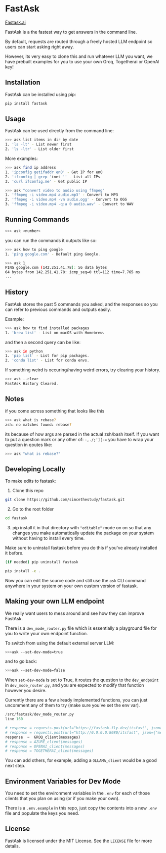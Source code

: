 
# FastAsk

[Fastask.ai](https://www.fastask.ai/)


FastAsk is a the fastest way to get answers in the command line. 

By default, requests are routed through a freely hosted LLM endpoint so users can start asking right away.

However, its very easy to clone this and run whatever LLM you want, we have prebuilt examples for you to use your own Groq, Togetherai or OpenAI key!

## Installation


FastAsk can be installed using pip:

```bash
pip install fastask
```

## Usage

FastAsk can be used directly from the command line:

```bash
>>> ask list items in dir by date
1. 'ls -lt' - List newer first
2. 'ls -ltr' - List older first
```

More examples:

```bash
>>> ask find ip address
1. 'ipconfig getifaddr en0' - Get IP for en0
2. 'ifconfig | grep 'inet '' - List all IPs
3. 'curl ifconfig.me' - Get public IP
```

```bash
>>> ask "convert video to audio using ffmpeg"
1. 'ffmpeg -i video.mp4 audio.mp3' - Convert to MP3
2. 'ffmpeg -i video.mp4 -vn audio.ogg' - Convert to OGG
3. 'ffmpeg -i video.mp4 -q:a 0 audio.wav' - Convert to WAV
```

## Running Commands

```bash
>>> ask <number>
```

you can run the commands it outputs like so:

```bash
>>> ask how to ping google
1. 'ping google.com' - Default ping Google.

>>> ask 1
PING google.com (142.251.41.78): 56 data bytes
64 bytes from 142.251.41.78: icmp_seq=0 ttl=112 time=7.765 ms
...
```


## History
FastAsk stores the past 5 commands you asked, and the responses so you can refer to previous commands and outputs easily.

Example:

```bash
>>> ask how to find installed packages
1. 'brew list' - List on macOS with Homebrew.
```

and then a second query can be like:

```bash
>>> ask in python
1. 'pip list' - List for pip packages.
2. 'conda list' - List for conda envs.
```

If something weird is occuring/having weird errors, try clearing your history.

```bash
>>> ask --clear
FastAsk History Cleared.
```

## Notes

if you come across something that looks like this
```bash
>>> ask what is rebase?
zsh: no matches found: rebase?
```

its because of how args are parsed in the actual zsh/bash itself. If you want to put a question mark or any other of: `-,./;'][-=` you have to wrap your question in qoutes like:
```bash
>>> ask "what is rebase?"
```

## Developing Locally

To make edits to fastask:

1. Clone this repo
```bash
git clone https://github.com/sincethestudy/fastask.git
```

2. Go to the root folder
```bash
cd fastask
```

3. pip install it in that directory with `"editable"` mode on on so that any changes you make automatically update the package on your system without having to install every time. 

Make sure to uninstall fastask before you do this if you've already installed it before.
```bash
(if needed) pip uninstall fastask
```

```bash
pip install -e .
```

Now you can edit the source code and still use the `ask` CLI command anywhere in your system on your own custom version of fastask.

## Making your own LLM endpoint

We really want users to mess around and see how they can improve FastAsk. 

There is a `dev_mode_router.py` file which is essentially a playground file for you to write your own endpoint function. 

To switch from using the default external server LLM:

```bash
>>>ask --set-dev-mode=true
```

and to go back:

```bash
>>>ask --set-dev-mode=false
```

When `set-dev-mode` is set to True, it routes the question to the `dev_endpoint` in `dev_mode_router.py`, and you are expected to modify that function however you desire.

Currently there are a few already implemented functions, you can just uncomment any of them to try (make sure you've set the env var). 

```python
/src/fastask/dev_mode_router.py
line 160

# response = requests.post(url="https://fastask.fly.dev/itsfast", json={"messages": messages}).json()
# response = requests.post(url="http://0.0.0.0:8080/itsfast", json={"messages": messages}).json()
response  =  GROQ_client(messages)
# response = AZURE_client(messages)
# response = OPENAI_client(messages)
# response = TOGETHERAI_client(messages)
```


You can add others, for example, adding a `OLLAMA_client` would be a good next step.



## Environment Variables for Dev Mode

You need to set the environment variables in the `.env` for each of those clients that you plan on using (or if you make your own). 

There is a `.env.example` in this repo, just copy the contents into a new `.env` file and populate the keys you need.

## License

FastAsk is licensed under the MIT License. See the `LICENSE` file for more details.

